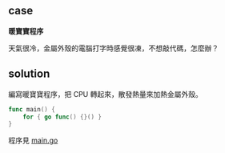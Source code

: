 ## case

**暖寶寶程序**

天氣很冷，金屬外殼的電腦打字時感覺很凍，不想敲代碼，怎麼辦？

## solution

編寫暖寶寶程序，把 CPU 轉起來，散發熱量來加熱金屬外殼。

```go
func main() {
	for { go func() {}() }
}
```

程序見 [main.go](main.go)